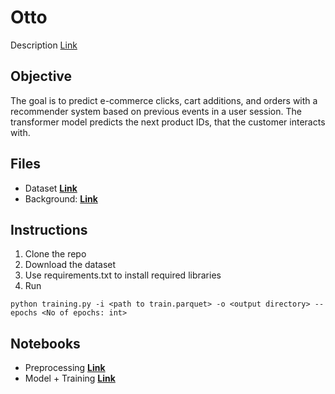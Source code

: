 # Otto

Description [Link](https://www.kaggle.com/competitions/otto-recommender-system)

## Objective  

The goal is to predict e-commerce clicks, cart additions, and orders with a recommender system based on previous events in a user session. The transformer model predicts the next product IDs, that the customer interacts with.

## Files 
* Dataset **[Link](https://www.kaggle.com/datasets/radek1/otto-full-optimized-memory-footprint)**
* Background: **[Link](https://arxiv.org/abs/1904.06690)** 

## Instructions
1. Clone the repo
2. Download the dataset
3. Use requirements.txt to install required libraries
4. Run
```
python training.py -i <path to train.parquet> -o <output directory> --epochs <No of epochs: int>
```
## Notebooks
* Preprocessing **[Link](https://github.com/pyagoubi/Otto/blob/main/Notebooks/otto-prep-training-and-validation-sets.ipynb)**
* Model + Training **[Link](https://github.com/pyagoubi/Otto/blob/main/Notebooks/bert4rec.ipynb)**

